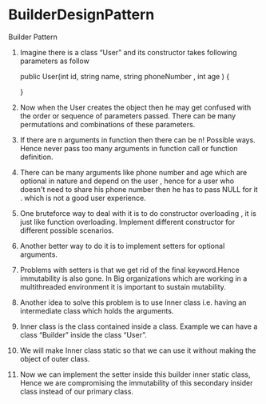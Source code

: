 # BuilderDesignPattern

Builder Pattern
1. Imagine there is a class “User” and its constructor takes following parameters as follow

    public User(int id, string name, string phoneNumber , int age )
    {
    
    }

2. Now when the User creates the object then he may get confused with the order or sequence of parameters passed. There can be many permutations and combinations of these parameters.

3. If there are n arguments in function then there can be n! Possible ways. Hence never pass too many arguments in function call or function definition.

4. There can be many arguments like phone number and age which are optional in nature and depend on the user , hence for a user who doesn't need to share his phone number then he has to pass NULL for it . which is not a good user experience.

5. One bruteforce way to deal with it is to do constructor overloading , it is just like function overloading. Implement different constructor for different possible scenarios.

6. Another better way to do it is to implement setters for optional arguments.

7. Problems with setters is that we get rid of the final keyword.Hence immutability is also gone. In Big organizations which are working in a multithreaded environment it is important to sustain mutability.

8. Another idea to solve this problem is to use Inner class i.e. having an intermediate class which holds the arguments.

9. Inner class is the class contained inside a class. Example we can have a class “Builder” inside the class “User”.

10. We will make Inner class static so that we can use it without making the object of outer class.

12. Now we can implement the setter inside this builder inner static class, Hence we are compromising the immutability of this secondary insider class instead of our primary class.
